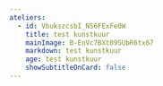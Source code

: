 ```yaml
---
ateliers:
  - id: VbukszcsbI_NS6FExFe0W
    title: test kunstkuur
    mainImage: B-EnVc7BXt09SUbR6tx67
    markdown: test kunstkuur
    age: test kunstkuur
    showSubtitleOnCard: false
---
```


